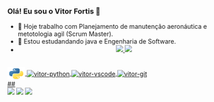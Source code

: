 ### Olá! Eu sou o Vitor Fortis 👋


- 🔭 Hoje trabalho com Planejamento de manutenção aeronáutica  e metotologia agil (Scrum Master).
- 🌱 Estou estudandando java e Engenharia de Software.
- <div align="center">
  <a href="https://github.com/vitorfortis">
  <img height="180em" src="https://github-readme-stats.vercel.app/api?username=vitorfortis&show_icons=true&theme=dark&include_all_commits=true&count_private=true"/>
  <img height="180em" src="https://github-readme-stats.vercel.app/api/top-langs/?username=vitorfortis&layout=compact&langs_count=7&theme=dark"/>
</div>
  
 <div style="display: inline_block"><br>
  <img align="center" alt="vitor-Python" height="30" width="40" src="https://raw.githubusercontent.com/devicons/devicon/master/icons/python/python-original.svg">
   <img align="center" alt="vitor-python" height="30" width="40" 
        src="https://cdn.jsdelivr.net/gh/devicons/devicon/icons/java/java-original-wordmark.svg">
   <img align="center" alt="vitor-vscode" height="30" width="40" 
        src="https://cdn.jsdelivr.net/gh/devicons/devicon/icons/vscode/vscode-original-wordmark.svg">
    <img align="center" alt="vitor-git" height="30" width="40" 
        src="https://cdn.jsdelivr.net/gh/devicons/devicon/icons/git/git-original-wordmark.svg">
</div>
  ##
  
  <div>
  <a href="https://instagram.com/vitorfortis" target="_blank"><img src="https://img.shields.io/badge/-Instagram-%23E4405F?style=for-the-badge&logo=instagram&logoColor=white" target="_blank"></a>
  <a href = "mailto:vitoralexandre.ei@gmail.com"><img src="https://img.shields.io/badge/-Gmail-%23333?style=for-the-badge&logo=gmail&logoColor=white" target="_blank"></a>
  <a href="https://www.linkedin.com/in/in/vitor-alexandre-7a9987153/" target="_blank"><img src="https://img.shields.io/badge/-LinkedIn-%230077B5?style=for-the-badge&logo=linkedin&logoColor=white" target="_blank"></a> 
 
  
